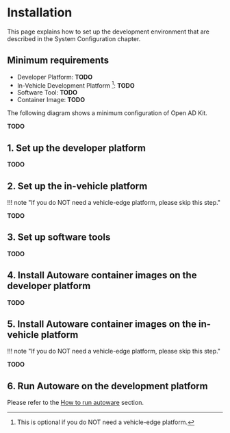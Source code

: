 # Installation

This page explains how to set up the development environment that are described in the System Configuration chapter.

## Minimum requirements

- Developer Platform: **TODO**
- In-Vehicle Development Platform [^1]: **TODO**
- Software Tool: **TODO**
- Container Image: **TODO**

[^1]: This is optional if you do NOT need a vehicle-edge platform.

The following diagram shows a minimum configuration of Open AD Kit.

**TODO**

## 1. Set up the developer platform

**TODO**

## 2. Set up the in-vehicle platform

!!! note "If you do NOT need a vehicle-edge platform, please skip this step."

**TODO**

## 3. Set up software tools

**TODO**

## 4. Install Autoware container images on the developer platform

**TODO**

## 5. Install Autoware container images on the in-vehicle platform

!!! note "If you do NOT need a vehicle-edge platform, please skip this step."

**TODO**

## 6. Run Autoware on the development platform

Please refer to the [How to run autoware](../how-to-run-autoware/index.md) section.
